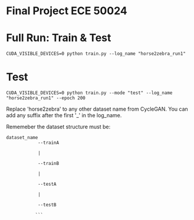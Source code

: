 # Final Project ECE 50024

# Full Run: Train & Test
```
CUDA_VISIBLE_DEVICES=0 python train.py --log_name "horse2zebra_run1"
```

# Test
```
CUDA_VISIBLE_DEVICES=0 python train.py --mode "test" --log_name "horse2zebra_run1" --epoch 200
```

Replace 'horse2zebra' to any other dataset name from CycleGAN. You can add any suffix after the first '_' in the log_name.

Rememeber the dataset structure must be: 

```
dataset_name
            --trainA

            |
            
            --trainB
            
            |
            
            --testA
            
            |
            
            --testB
            
           ```
